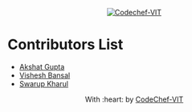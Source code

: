 <p align="center"><a href="https://www.codechefvit.com" target="_blank"><img src="https://s3.amazonaws.com/codechef_shared/sites/all/themes/abessive/logo-3.png" title="CodeChef-VIT" alt="Codechef-VIT"></a>
</p>

# Contributors List
* [Akshat Gupta](https://github.com/akshatvg)
* [Vishesh Bansal](https://github.com/VisheshBansal)
* [Swarup Kharul](https://github.com/SwarupKharul)

<p align="center">
	With :heart: by <a href="https://www.codechefvit.com" target="_blank">CodeChef-VIT</a>
</p>
